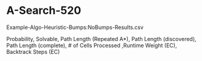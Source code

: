 # A-Search-520
Example-Algo-Heuristic-Bumps:NoBumps-Results.csv

Probability,	Solvable,	Path Length (Repeated A*),	Path Length (discovered),	Path Length (complete),	# of Cells Processed	,Runtime	Weight (EC),	Backtrack Steps (EC)
